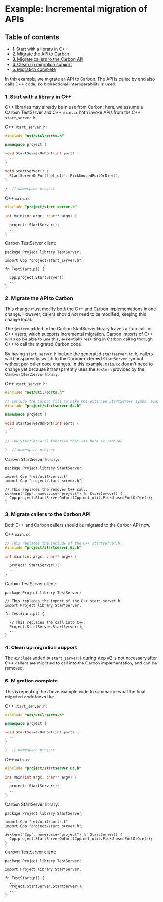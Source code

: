 # Example: Incremental migration of APIs

<!--
Part of the Carbon Language project, under the Apache License v2.0 with LLVM
Exceptions. See /LICENSE for license information.
SPDX-License-Identifier: Apache-2.0 WITH LLVM-exception
-->

## Table of contents

<!-- toc -->

- [1. Start with a library in C++](#1-start-with-a-library-in-c)
- [2. Migrate the API to Carbon](#2-migrate-the-api-to-carbon)
- [3. Migrate callers to the Carbon API](#3-migrate-callers-to-the-carbon-api)
- [4. Clean up migration support](#4-clean-up-migration-support)
- [5. Migration complete](#5-migration-complete)

<!-- tocstop -->

In this example, we migrate an API to Carbon. The API is called by and also
calls C++ code, so bidirectional interoperability is used.

### 1. Start with a library in C++

C++ libraries may already be in use from Carbon; here, we assume a Carbon
TestServer and C++ `main.cc` both invoke APIs from the C++ `start_server.h`.

C++ `start_server.h`:

```cc
#include "net/util/ports.h"

namespace project {

void StartServerOnPort(int port) {
  ...
}

void StartServer() {
  StartServerOnPort(net_util::PickUnusedPortOrDie());
}

}  // namespace project
```

C++ `main.cc`:

```cc
#include "project/start_server.h"

int main(int argc, char** argv) {
  ...
  project::StartServer();
  ...
}
```

Carbon TestServer client:

```carbon
package Project library TestServer;

import Cpp "project/start_server.h";

fn TestStartup() {
  ...
  Cpp.project.StartServer();
  ...
}
```

### 2. Migrate the API to Carbon

This change must modify both the C++ and Carbon implementations in one change.
However, callers should not need to be modified, keeping this change local.

The `$extern` added to the Carbon StartServer library leaves a stub call for C++
users, which supports incremental migration. Carbon imports of C++ will also be
able to use this, essentially resulting in Carbon calling through C++ to call
the migrated Carbon code.

By having `start_server.h` include the generated `startserver.6c.h`, callers
will transparently switch to the Carbon-externed `StartServer` symbol without
per-caller code changes. In this example, `main.cc` doesn't need to change yet
because it transparently uses the `$extern` provided by the Carbon StartServer
library.

C++ `start_server.h`:

```cc
#include "net/util/ports.h"

// Include the Carbon file to make the externed StartServer symbol available.
#include "project/startserver.6c.h"

namespace project {

void StartServerOnPort(int port) {
  ...
}

// The StartServer() function that was here is removed.

}  // namespace project
```

Carbon StartServer library:

```carbon
package Project library StartServer;

import Cpp "net/util/ports.h"
import Cpp "project/start_server.h";

// This replaces the removed C++ call.
$extern("Cpp", namespace="project") fn StartServer() {
  Cpp.project.StartServerOnPort(Cpp.net_util.PickUnusedPortOrDie());
}
```

### 3. Migrate callers to the Carbon API

Both C++ and Carbon callers should be migrated to the Carbon API now.

C++ `main.cc`:

```cc
// This replaces the include of the C++ startserver.h.
#include "project/startserver.6c.h"

int main(int argc, char** argv) {
  ...
  project::StartServer();
  ...
}
```

Carbon TestServer client:

```carbon
package Project library TestServer;

// This replaces the import of the C++ start_server.h.
import Project library StartServer;

fn TestStartup() {
  ...
  // This replaces the call into C++.
  Project.StartServer.StartServer();
  ...
}
```

### 4. Clean up migration support

The `#include` added to `start_server.h` during step #2 is not necessary after
C++ callers are migrated to call into the Carbon implementation, and can be
removed.

### 5. Migration complete

This is repeating the above example code to summarize what the final migrated
code looks like.

C++ `start_server.h`:

```cc
#include "net/util/ports.h"

namespace project {

void StartServerOnPort(int port) {
  ...
}

}  // namespace project
```

C++ `main.cc`:

```cc
#include "project/startserver.6c.h"

int main(int argc, char** argv) {
  ...
  project::StartServer();
  ...
}
```

Carbon StartServer library:

```carbon
package Project library StartServer;

import Cpp "net/util/ports.h"
import Cpp "project/start_server.h";

$extern("Cpp", namespace="project") fn StartServer() {
  Cpp.project.StartServerOnPort(Cpp.net_util.PickUnusedPortOrDie());
}
```

Carbon TestServer client:

```carbon
package Project library TestServer;

import Project library StartServer;

fn TestStartup() {
  ...
  Project.StartServer.StartServer();
  ...
}
```
